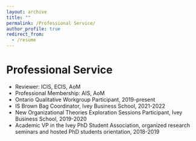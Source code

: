 ```yaml
---
layout: archive
title: ""
permalink: /Professional Service/
author_profile: true
redirect_from:
  - /resume
---
```


Professional Service
======
* Reviewer: ICIS, ECIS, AoM
* Professional Membership: AIS, AoM
* Ontario Qualitative Workgroup Participant, 2019-present
* IS Brown Bag Coordinator, Ivey Business School, 2021-2022
* New Organizational Theories Exploration Sessions Participant, Ivey Business School, 2019-2020
* Academic VP in the Ivey PhD Student Association, organized research seminars and hosted PhD students orientation, 2018-2019 
